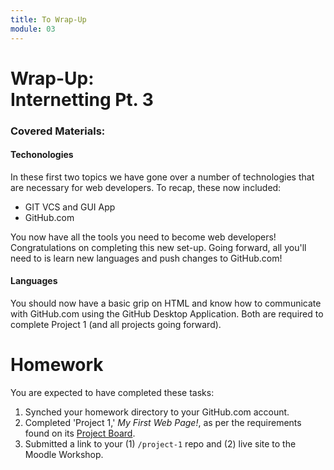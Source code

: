 ```yaml
---
title: To Wrap-Up
module: 03
---
```


# Wrap-Up: <br /> Internetting Pt. 3

### Covered Materials:

#### Techonologies
In these first two topics we have gone over a number of technologies that are necessary for web developers. To recap, these now included:

- GIT VCS and GUI App
- GitHub.com

You now have all the tools you need to become web developers! Congratulations on completing this new set-up. Going forward, all you'll need to is learn new languages and push changes to GitHub.com!

#### Languages
You should now have a basic grip on HTML and know how to communicate with GitHub.com using the GitHub Desktop Application. Both are required to complete Project 1 (and all projects going forward).

# Homework
You are expected to have completed these tasks:
1. Synched your homework directory to your GitHub.com account.
2. Completed 'Project 1,' _My First Web Page!_, as per the requirements found on its [Project Board](https://github.com/Media-Ed-Online/intro-web-dev/projects/7).
3. Submitted a link to your (1) `/project-1` repo and (2) live site to the Moodle Workshop.
